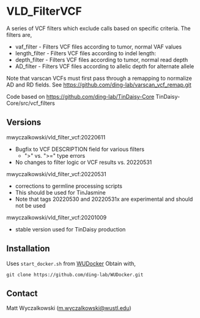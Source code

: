 # VLD_FilterVCF

A series of VCF filters which exclude calls based on specific criteria.  The filters are,
* vaf_filter - Filters VCF files according to tumor, normal VAF values
* length_filter - Filters VCF files according to indel length:
* depth_filter - Filters VCF files according to tumor, normal read depth
* AD_filter - Filters VCF files according to allelic depth for alternate allele

Note that varscan VCFs must first pass through a remapping to normalize AD and RD fields.
See https://github.com/ding-lab/varscan_vcf_remap.git

Code based on https://github.com/ding-lab/TinDaisy-Core  TinDaisy-Core/src/vcf_filters

## Versions
mwyczalkowski/vld_filter_vcf:20220611
* Bugfix to VCF DESCRIPTION field for various filters
  * ">" vs. ">=" type errors
* No changes to filter logic or VCF results vs. 20220531

mwyczalkowski/vld_filter_vcf:20220531
* corrections to germline processing scripts
* This should be used for TinJasmine
* Note that tags 20220530 and 20220531x are experimental and should not be used

mwyczalkowski/vld_filter_vcf:20201009
* stable version used for TinDaisy production 

## Installation

Uses `start_docker.sh` from [WUDocker](https://github.com/ding-lab/WUDocker.git)
Obtain with,
```
git clone https://github.com/ding-lab/WUDocker.git
```

## Contact

Matt Wyczalkowski (m.wyczalkowski@wustl.edu)


